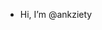 - Hi, I’m @ankziety

<!---
dylanface/dylanface is a ✨ special ✨ repository because its `README.md` (this file) appears on your GitHub profile.
You can click the Preview link to take a look at your changes.
--->
